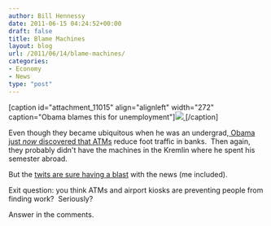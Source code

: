 ```yaml
---
author: Bill Hennessy
date: 2011-06-15 04:24:52+00:00
draft: false
title: Blame Machines
layout: blog
url: /2011/06/14/blame-machines/
categories:
- Economy
- News
type: "post"
---
```


[caption id="attachment_11015" align="alignleft" width="272" caption="Obama blames this for unemployment"][![](https://19015-hennessysview.hennessysview.com/wp-content/uploads/2011/06/atm-machine-woman-sexy-girl-hottie-babe-272x300.jpg)
](https://19015-hennessysview.hennessysview.com/wp-content/uploads/2011/06/atm-machine-woman-sexy-girl-hottie-babe.jpg)[/caption]

Even though they became ubiquitous when he was an undergrad,[ Obama just _now_ discovered that ATMs](https://weaselzippers.us/2011/06/14/obama-blames-atm-machines-for-high-unemployment-rates-wait-did-he-say-atm-machines/) reduce foot traffic in banks.  Then again, they probably didn't have the machines in the Kremlin where he spent his semester abroad.

But the [twits are sure having a blast](https://twitter.com/#!/search/atmfacts) with the news (me included).

Exit question: you think ATMs and airport kiosks are preventing people from finding work?  Seriously?

Answer in the comments.
